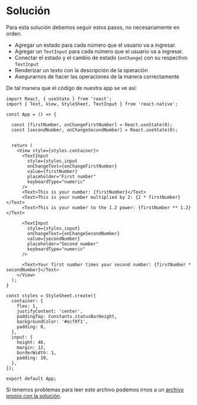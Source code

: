 # Solución

Para esta solución debemos seguir estos pasos, no necesariamente en orden.

- Agregar un estado para cada número que el usuario va a ingresar.
- Agregar un `TextInput` para cada número que el usuario va a ingresar.
- Conectar el estado y el cambio de estado (`onChange`) con su respectivo `TextInput`
- Renderizar un texto con la descripción de la operación
- Asegurarnos de hacer las operaciones de la manera correctamente

De tal manera que el código de nuestra app se ve así:

```JS
import React, { useState } from 'react';
import { Text, View, StyleSheet, TextInput } from 'react-native';

const App = () => {

  const [firstNumber, onChangeFirstNumber] = React.useState(0);
  const [secondNumber, onChangeSecondNumber] = React.useState(0);


  return (
    <View style={styles.container}>
      <TextInput
        style={styles.input
        onChangeText={onChangeFirstNumber}
        value={firstNumber}
        placeholder="First number"
        keyboardType="numeric"
      />
      <Text>This is your number: {firstNumber}</Text>
      <Text>This is your number multiplied by 2: {2 * firstNumber}</Text>
      <Text>This is your number to the 1.2 power: {firstNumber ** 1.2}</Text>

      <TextInput
        style={styles.input}
        onChangeText={onChangeSecondNumber}
        value={secondNumber}
        placeholder="Second number"
        keyboardType="numeric"
      />

      <Text>Your first number times your second number: {firstNumber * secondNumber}</Text>
    </View>
  );
}

const styles = StyleSheet.create({
  container: {
    flex: 1,
    justifyContent: 'center',
    paddingTop: Constants.statusBarHeight,
    backgroundColor: '#ecf0f1',
    padding: 8,
  },
  input: {
    height: 40,
    margin: 12,
    borderWidth: 1,
    padding: 10,
  },
});

export default App;
```

Si tenemos problemas para leer este archivo podemos irnos a un [archivo propio con la solución](./Solucion.js).